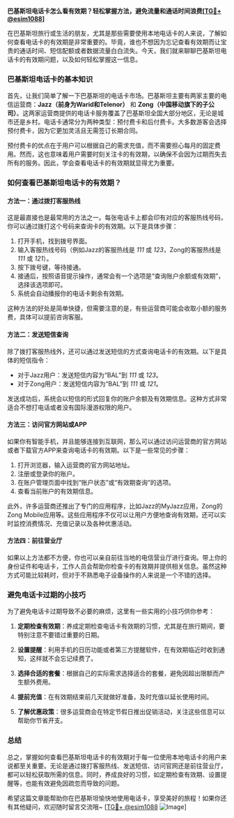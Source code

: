 **巴基斯坦电话卡怎么看有效期？轻松掌握方法，避免流量和通话时间浪费[[TG💪+ @esim1088](https://t.me/s/esim1088)]**

在巴基斯坦旅行或生活的朋友，尤其是那些需要使用本地电话卡的人来说，了解如何查看电话卡的有效期是非常重要的。毕竟，谁也不想因为忘记查看有效期而让宝贵的通话时间、短信配额或者数据流量白白流失。今天，我们就来聊聊巴基斯坦电话卡的有效期问题，以及如何轻松掌握这一信息。

### 巴基斯坦电话卡的基本知识

首先，让我们简单了解一下巴基斯坦的电话卡市场。巴基斯坦主要有两家主要的电信运营商：**Jazz（前身为Warid和Telenor）** 和 **Zong（中国移动旗下的子公司）**。这两家运营商提供的电话卡服务覆盖了巴基斯坦全国大部分地区，无论是城市还是乡村。电话卡通常分为两种类型：预付费卡和后付费卡。大多数游客会选择预付费卡，因为它更加灵活且无需签订长期合同。

预付费卡的优点在于用户可以根据自己的需求充值，而不需要担心每月的固定费用。然而，这也意味着用户需要时刻关注卡的有效期，以确保不会因为过期而失去所有的服务。因此，学会查看电话卡的有效期就显得尤为重要。

### 如何查看巴基斯坦电话卡的有效期？

#### 方法一：通过拨打客服热线
这是最直接也是最常用的方法之一。每张电话卡上都会印有对应的客服热线号码，你可以通过拨打这个号码来查询卡的有效期。以下是具体步骤：

1. 打开手机，找到拨号界面。
2. 输入客服热线号码（例如Jazz的客服热线是 *111* 或 *123*，Zong的客服热线是 *111* 或 *121*）。
3. 按下拨号键，等待接通。
4. 接通后，按照语音提示操作，通常会有一个选项是“查询账户余额或有效期”，选择该选项即可。
5. 系统会自动播报你的电话卡剩余有效期。

这种方法的好处是简单快捷，但需要注意的是，有些运营商可能会收取小额的服务费，具体可以提前咨询客服。

#### 方法二：发送短信查询
除了拨打客服热线外，还可以通过发送短信的方式查询电话卡的有效期。以下是具体的短信指令：

- 对于Jazz用户：发送短信内容为“BAL”到 *111* 或 *123*。
- 对于Zong用户：发送短信内容为“BAL”到 *111* 或 *121*。

发送成功后，系统会以短信的形式回复你的账户余额及有效期信息。这种方式非常适合不想打电话或者没有国际漫游权限的用户。

#### 方法三：访问官方网站或APP
如果你有智能手机，并且能够连接到互联网，那么可以通过访问运营商的官方网站或者下载官方APP来查询电话卡的有效期。以下是一些常见的步骤：

1. 打开浏览器，输入运营商的官方网站地址。
2. 注册或登录你的账户。
3. 在账户管理页面中找到“账户状态”或“有效期查询”的选项。
4. 查看当前账户的有效期信息。

此外，许多运营商还推出了专门的应用程序，比如Jazz的MyJazz应用，Zong的Zong Mobile应用等。这些应用程序不仅可以让用户方便地查询有效期，还可以实时监控消费情况、充值记录以及各种优惠活动。

#### 方法四：前往营业厅
如果以上方法都不方便，你也可以亲自前往当地的电信营业厅进行查询。带上你的身份证件和电话卡，工作人员会帮助你检查卡的有效期并提供相关信息。虽然这种方式可能比较耗时，但对于不熟悉电子设备操作的人来说是一个不错的选择。

### 避免电话卡过期的小技巧

为了避免电话卡过期导致不必要的麻烦，这里有一些实用的小技巧供你参考：

1. **定期检查有效期**：养成定期检查电话卡有效期的习惯，尤其是在旅行期间，要特别注意不要错过重要的日期。
   
2. **设置提醒**：利用手机的日历功能或者第三方提醒软件，在有效期临近时收到通知，这样就不会忘记续费了。

3. **选择合适的套餐**：根据自己的实际需求选择适合的套餐，避免因超出限额而产生额外费用。

4. **提前充值**：在有效期结束前几天就做好准备，及时充值以延长使用时间。

5. **了解优惠政策**：很多运营商会在特定节假日推出促销活动，关注这些信息可以帮助你节省开支。

### 总结

总之，掌握如何查看巴基斯坦电话卡的有效期对于每一位使用本地电话卡的用户来说都至关重要。无论是通过拨打客服热线、发送短信、访问官网还是前往营业厅，都可以轻松获取所需的信息。同时，养成良好的习惯，如定期检查有效期、设置提醒等，也能有效避免因疏忽而导致的问题。

希望这篇文章能帮助你在巴基斯坦愉快地使用电话卡，享受美好的旅程！如果你还有其他疑问，欢迎随时留言交流哦~ [[TG💪+ @esim1088](https://t.me/s/esim1088) ![Image](https://i.postimg.cc/4NQfJmqS/Snipaste-2025-05-13-00-14-12.png)]